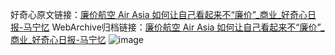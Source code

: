 好奇心原文链接：[廉价航空 Air Asia 如何让自己看起来不“廉价”_商业_好奇心日报-马宁忆](https://www.qdaily.com/articles/2813.html)
WebArchive归档链接：[廉价航空 Air Asia 如何让自己看起来不“廉价”_商业_好奇心日报-马宁忆](http://web.archive.org/web/20190623151451/https://www.qdaily.com/articles/2813.html)
![image](http://ww3.sinaimg.cn/large/007d5XDply1g3v6nd3kr9j30u05ah4qp)
